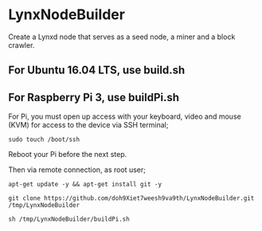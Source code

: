 # LynxNodeBuilder
Create a Lynxd node that serves as a seed node, a miner and a block crawler.

## For Ubuntu 16.04 LTS, use build.sh

## For Raspberry Pi 3, use buildPi.sh

For Pi, you must open up access with your keyboard, video and mouse (KVM) for access to the device via SSH terminal;

```
sudo touch /boot/ssh
```

Reboot your Pi before the next step.

Then via remote connection, as root user;

```
apt-get update -y && apt-get install git -y
```
```
git clone https://github.com/doh9Xiet7weesh9va9th/LynxNodeBuilder.git /tmp/LynxNodeBuilder
```
```
sh /tmp/LynxNodeBuilder/buildPi.sh
```